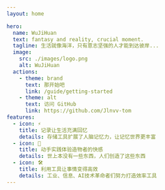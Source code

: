 ```yaml
---
layout: home

hero:
  name: WuJiHuan
  text: fantasy and reality, crucial moment.
  tagline: 生活就像海洋，只有意志坚强的人才能到达彼岸...
  image:
    src: ./images/logo.png
    alt: WuJiHuan
  actions:
    - theme: brand
      text: 那开始吧
      link: /guide/getting-started
    - theme: alt
      text: 访问 GitHub
      link: https://github.com/Jlnvv-tom
features:
  - icon: ⚡️
    title: 记录让生活充满回忆
    details: 存储工具扩展了人脑记忆力，让记忆世界更丰富
  - icon: 🖖
    title: 动手实践体验造物者的快感
    details: 世上本没有一些东西，人们创造了这些东西
  - icon: 🛠️
    title: 利用工具让事情变得高效
    details: 工业、信息、AI技术革命者们努力打造效率工具
---
```

